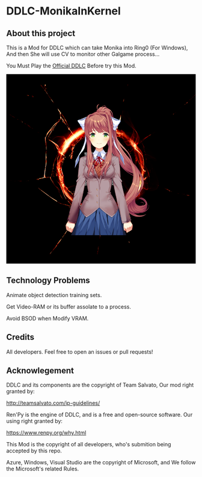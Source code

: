 # DDLC-MonikaInKernel

## About this project

This is a Mod for DDLC which can take Monika into Ring0 (For Windows), And then She will use CV to monitor other Galgame process...

You Must Play the [Official DDLC](https://ddlc.moe) Before try this Mod.

![plot](MonikaLogo.png)

## Technology Problems

Animate object detection training sets.

Get Video-RAM or its buffer assolate to a process.

Avoid BSOD when Modify VRAM.

## Credits

All developers. Feel free to open an issues or pull requests!

## Acknowlegement

DDLC and its components are the copyright of Team Salvato, Our mod right granted by:

http://teamsalvato.com/ip-guidelines/

Ren'Py is the engine of DDLC, and is a free and open-source software. Our using right granted by:

https://www.renpy.org/why.html

This Mod is the copyright of all developers, who's submition being accepted by this repo.

Azure, Windows, Visual Studio are the copyright of Microsoft, and We follow the Microsoft's related Rules.
